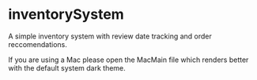 # inventorySystem
A simple inventory system with review date tracking and order reccomendations.

If you are using a Mac please open the MacMain file which renders better with the default system dark theme.
